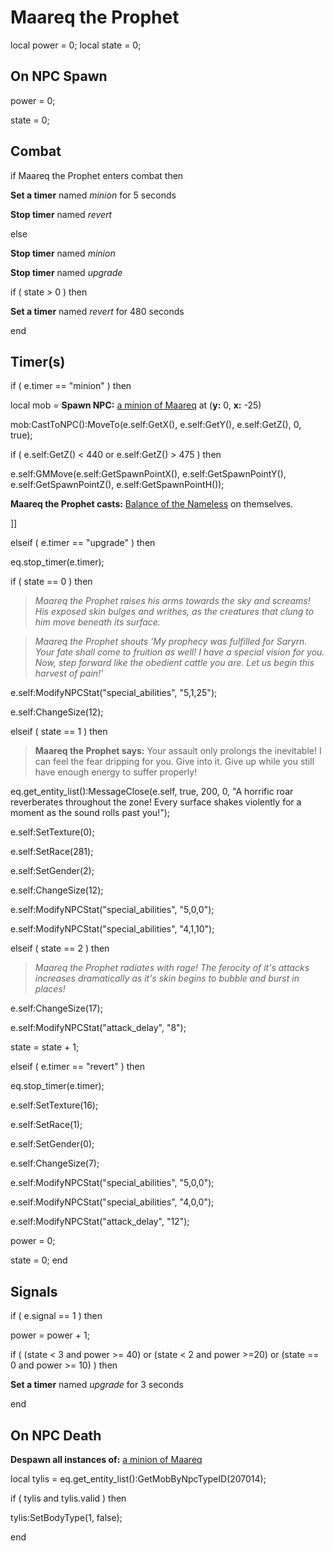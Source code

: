 # Maareq the Prophet
local power = 0;
local state = 0;

## On NPC Spawn

power = 0;

state = 0;
## Combat

if  Maareq the Prophet enters combat  then


**Set a timer** named *minion* for 5 seconds


**Stop timer** named *revert*

else


**Stop timer** named *minion*


**Stop timer** named *upgrade*


if ( state > 0 ) then



**Set a timer** named *revert* for 480 seconds

end

## Timer(s)


if ( e.timer == "minion" ) then




local mob = **Spawn NPC:**  [a minion of Maareq](/npc/207297) at (**y:** 0, **x:** -25)




mob:CastToNPC():MoveTo(e.self:GetX(), e.self:GetY(), e.self:GetZ(), 0, true);











if ( e.self:GetZ() < 440 or e.self:GetZ() > 475 ) then



e.self:GMMove(e.self:GetSpawnPointX(), e.self:GetSpawnPointY(), e.self:GetSpawnPointZ(), e.self:GetSpawnPointH());



**Maareq the Prophet casts:** [Balance of the Nameless](/spell/3230) on themselves.



]]



elseif ( e.timer == "upgrade" ) then


eq.stop_timer(e.timer);





if ( state == 0 ) then



>*Maareq the Prophet raises his arms towards the sky and screams! His exposed skin bulges and writhes, as the creatures that clung to him move beneath its surface.*



>*Maareq the Prophet shouts 'My prophecy was fulfilled for Saryrn.  Your fate shall come to fruition as well!  I have a special vision for you.  Now, step forward like the obedient cattle you are.  Let us begin this harvest of pain!'*




e.self:ModifyNPCStat("special_abilities", "5,1,25"); 



e.self:ChangeSize(12);






elseif ( state == 1 ) then



>**Maareq the Prophet says:** Your assault only prolongs the inevitable!  I can feel the fear dripping for you.  Give into it.  Give up while you still have enough energy to suffer properly!



eq.get_entity_list():MessageClose(e.self, true, 200, 0, "A horrific roar reverberates throughout the zone!  Every surface shakes violently for a moment as the sound rolls past you!");




e.self:SetTexture(0);



e.self:SetRace(281);



e.self:SetGender(2);



e.self:ChangeSize(12);



e.self:ModifyNPCStat("special_abilities", "5,0,0"); 



e.self:ModifyNPCStat("special_abilities", "4,1,10"); 





elseif ( state == 2 ) then



>*Maareq the Prophet radiates with rage!  The ferocity of it's attacks increases dramatically as it's skin begins to bubble and burst in places!*



e.self:ChangeSize(17);



e.self:ModifyNPCStat("attack_delay", "8");



state = state + 1;




elseif ( e.timer == "revert" ) then


eq.stop_timer(e.timer);





e.self:SetTexture(16);


e.self:SetRace(1);


e.self:SetGender(0);


e.self:ChangeSize(7);


e.self:ModifyNPCStat("special_abilities", "5,0,0"); 


e.self:ModifyNPCStat("special_abilities", "4,0,0"); 


e.self:ModifyNPCStat("attack_delay", "12");


power = 0;


state = 0;
end

## Signals

if ( e.signal == 1 ) then


power = power + 1;



if ( (state < 3 and power >= 40) or (state < 2 and power >=20) or (state == 0 and power >= 10) ) then



**Set a timer** named *upgrade* for 3 seconds

end

## On NPC Death

**Despawn all instances of:**  [a minion of Maareq](/npc/207297)



local tylis = eq.get_entity_list():GetMobByNpcTypeID(207014); 

if ( tylis and tylis.valid ) then


tylis:SetBodyType(1, false);

end
